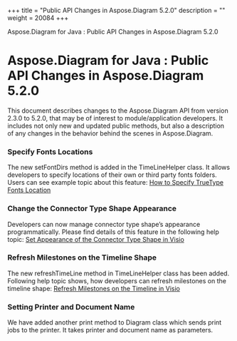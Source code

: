 +++
title = "Public API Changes in Aspose.Diagram 5.2.0" 
description = "" 
weight = 20084 
+++

Aspose.Diagram for Java : Public API Changes in Aspose.Diagram 5.2.0  

# Aspose.Diagram for Java : Public API Changes in Aspose.Diagram 5.2.0


This document describes changes to the Aspose.Diagram API from version 2.3.0 to 5.2.0, that may be of interest to module/application developers. It includes not only new and updated public methods, but also a description of any changes in the behavior behind the scenes in Aspose.Diagram. 

### Specify Fonts Locations

The new setFontDirs method is added in the TimeLineHelper class. It allows developers to specify locations of their own or third party fonts folders. Users can see example topic about this feature: [How to Specify TrueType Fonts Location](/pages/createpage.action?spaceKey=diagramjava&title=How+to+Specify+TrueType+Fonts+Location&linkCreation=true&fromPageId=18612586)

### Change the Connector Type Shape Appearance

Developers can now manage connector type shape’s appearance programmatically. Please find details of this feature in the following help topic: [Set Appearance of the Connector Type Shape in Visio](/pages/createpage.action?spaceKey=diagramjava&title=Set+Appearance+of+the+Connector+Type+Shape+in+Visio&linkCreation=true&fromPageId=18612586)

### Refresh Milestones on the Timeline Shape

The new refreshTimeLine method in TimeLineHelper class has been added. Following help topic shows, how developers can refresh milestones on the timeline shape: [Refresh Milestones on the Timeline in Visio](/pages/createpage.action?spaceKey=diagramjava&title=Refresh+Milestones+on+the+Timeline+in+Visio&linkCreation=true&fromPageId=18612586)

### Setting Printer and Document Name

We have added another print method to Diagram class which sends print jobs to the printer. It takes printer and document name as parameters.

